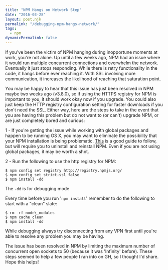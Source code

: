 ```yaml
---
title: "NPM Hangs on Network Step"
date: "2016-03-28"
layout: post.njk
permalink: "/debugging-npm-hangs-network/"
tags:
  - npm
dynamicPermalink: false
---
```


If you've been the victim of NPM hanging during inopportune moments at work, you're not alone. Up until a few weeks ago, NPM had an issue where it would run multiple concurrent connections and overwhelm the network. Eventually it just stops responding. While there is retry functionality in the code, it hangs before ever reaching it. With SSL involving more communication, it increases the likelihood of reaching that saturation point.

You may be happy to hear that this issue has just been resolved in NPM maybe two weeks ago (v3.8.0), so if using the HTTPS registry for NPM is important to you, it should work okay now if you upgrade. You could also just keep the HTTP registry configuration setting for faster downloads if you don't need the SSL. Either way, here are the steps to take in the event that you are having this problem but do not want to (or can't) upgrade NPM, or are just completely bored and curious:

1 - If you're getting the issue while working with global packages and happen to be running OS X, you may want to eliminate the possibility that your NPM installation is being problematic. [This](https://gist.github.com/DanHerbert/9520689) is a good guide to follow, but will require you to uninstall and reinstall NPM. Even if you are not using global packages, it may be worth a shot.

2 - Run the following to use the http registry for NPM:

```
$ npm config set registry http://registry.npmjs.org/
$ npm config set strict-ssl false
$ npm install -dd
```

The `-dd` is for debugging mode

Every time before you run '`npm install`' remember to do the following to start with a "clean" slate:

```
$ rm -rf node\_modules
$ npm cache clean
$ npm install -dd
```

While debugging always try disconnecting from any VPN first until you're able to resolve any problem you may be having.

The issue has been resolved in NPM by limiting the maximum number of concurrent open sockets to 50 (because it was 'Infinity' before). These steps seemed to help a few people I ran into on GH, so I thought I'd share. Hope this helps!

